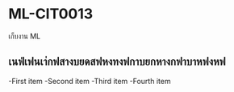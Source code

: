 # ML-CIT0013
เก็บงาน ML

## เนฟ่เฟนเา่กฟสางบยดสฟหงทงฟกาบยกหางกฟาบาหฟงหฟ

-First item
-Second item
-Third item
-Fourth item
